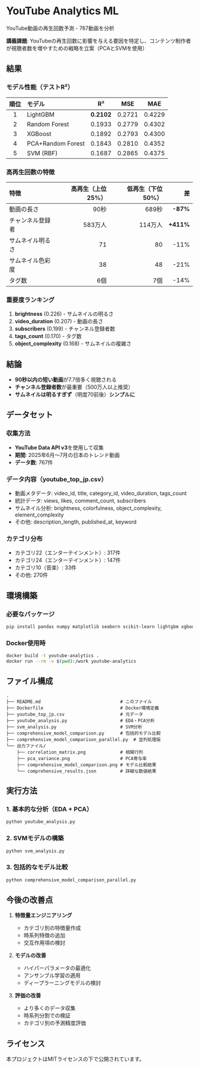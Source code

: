 # YouTube Analytics ML

YouTube動画の再生回数予測 - 767動画を分析

**講義課題**: YouTubeの再生回数に影響を与える要因を特定し、コンテンツ制作者が視聴者数を増やすための戦略を立案（PCAとSVMを使用）

## 結果

### モデル性能（テストR²）
| 順位 | モデル | R² | MSE | MAE |
|:---:|:---|:---:|:---:|:---:|
| 1 | LightGBM | **0.2102** | 0.2721 | 0.4229 |
| 2 | Random Forest | 0.1933 | 0.2779 | 0.4302 |
| 3 | XGBoost | 0.1892 | 0.2793 | 0.4300 |
| 4 | PCA+Random Forest | 0.1843 | 0.2810 | 0.4352 |
| 5 | SVM (RBF) | 0.1687 | 0.2865 | 0.4375 |

### 高再生回数の特徴
| 特徴 | 高再生（上位25%） | 低再生（下位50%） | 差 |
|:---|---:|---:|---:|
| 動画の長さ | 90秒 | 689秒 | **-87%** |
| チャンネル登録者 | 583万人 | 114万人 | **+411%** |
| サムネイル明るさ | 71 | 80 | -11% |
| サムネイル色彩度 | 38 | 48 | -21% |
| タグ数 | 6個 | 7個 | -14% |

### 重要度ランキング
1. **brightness** (0.226) - サムネイルの明るさ
2. **video_duration** (0.207) - 動画の長さ
3. **subscribers** (0.199) - チャンネル登録者数
4. **tags_count** (0.170) - タグ数
5. **object_complexity** (0.168) - サムネイルの複雑さ

## 結論
- **90秒以内の短い動画**が7.7倍多く視聴される
- **チャンネル登録者数**が最重要（500万人以上推奨）
- **サムネイルは明るすぎず**（明度70前後）**シンプルに**

## データセット

### 収集方法
- **YouTube Data API v3**を使用して収集
- **期間**: 2025年6月〜7月の日本のトレンド動画
- **データ数**: 767件

### データ内容（youtube_top_jp.csv）
- 動画メタデータ: video_id, title, category_id, video_duration, tags_count
- 統計データ: views, likes, comment_count, subscribers
- サムネイル分析: brightness, colorfulness, object_complexity, element_complexity
- その他: description_length, published_at, keyword

### カテゴリ分布
- カテゴリ22（エンターテインメント）: 317件
- カテゴリ24（エンターテインメント）: 147件
- カテゴリ10（音楽）: 33件
- その他: 270件

## 環境構築

### 必要なパッケージ
```bash
pip install pandas numpy matplotlib seaborn scikit-learn lightgbm xgboost
```

### Docker使用時
```bash
docker build -t youtube-analytics .
docker run --rm -v $(pwd):/work youtube-analytics
```

## ファイル構成

```
.
├── README.md                              # このファイル
├── Dockerfile                             # Docker環境定義
├── youtube_top_jp.csv                     # 元データ
├── youtube_analysis.py                    # EDA・PCA分析
├── svm_analysis.py                        # SVM分析
├── comprehensive_model_comparison.py      # 包括的モデル比較
├── comprehensive_model_comparison_parallel.py  # 並列処理版
└── 出力ファイル/
    ├── correlation_matrix.png             # 相関行列
    ├── pca_variance.png                   # PCA寄与率
    ├── comprehensive_model_comparison.png # モデル比較結果
    └── comprehensive_results.json         # 詳細な数値結果
```

## 実行方法

### 1. 基本的な分析（EDA + PCA）
```bash
python youtube_analysis.py
```

### 2. SVMモデルの構築
```bash
python svm_analysis.py
```

### 3. 包括的なモデル比較
```bash
python comprehensive_model_comparison_parallel.py
```

## 今後の改善点

1. **特徴量エンジニアリング**
   - カテゴリ別の特徴量作成
   - 時系列特徴の追加
   - 交互作用項の検討

2. **モデルの改善**
   - ハイパーパラメータの最適化
   - アンサンブル学習の適用
   - ディープラーニングモデルの検討

3. **評価の改善**
   - より多くのデータ収集
   - 時系列分割での検証
   - カテゴリ別の予測精度評価

## ライセンス

本プロジェクトはMITライセンスの下で公開されています。